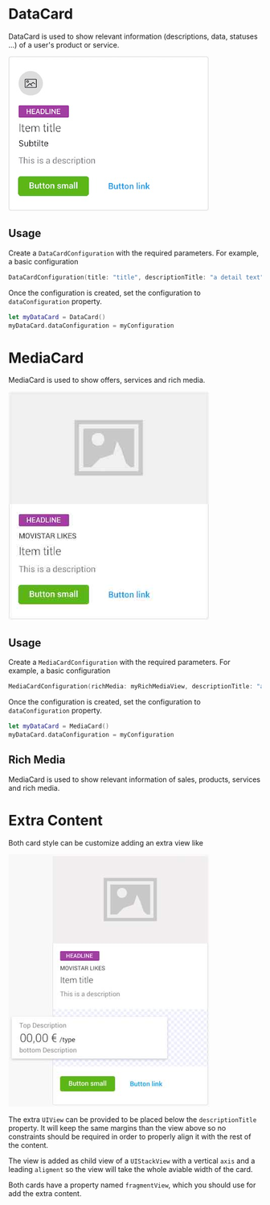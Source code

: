 # DataCard

DataCard is used to show relevant information (descriptions, data, statuses ...) of a user's product or service.

![DataCard](./docs/images/data-card.jpg)

## Usage

Create a `DataCardConfiguration` with the required parameters. For example, a basic configuration

```swift
DataCardConfiguration(title: "title", descriptionTitle: "a detail text")
```

Once the configuration is created, set the configuration to `dataConfiguration` property.

```swift
let myDataCard = DataCard()
myDataCard.dataConfiguration = myConfiguration
```

# MediaCard

MediaCard is used to show offers, services and rich media.

![DataCard](./docs/images/media-card.jpg)

## Usage

Create a `MediaCardConfiguration` with the required parameters. For example, a basic configuration

```swift
MediaCardConfiguration(richMedia: myRichMediaView, descriptionTitle: "a detail text")
```

Once the configuration is created, set the configuration to `dataConfiguration` property.

```swift
let myDataCard = MediaCard()
myDataCard.dataConfiguration = myConfiguration
```

## Rich Media

MediaCard is used to show relevant information of sales, products, services and rich media.

# Extra Content

Both card style can be customize adding an extra view like

![DataCard](./docs/images/card-extra-content.jpg)

The extra `UIView` can be provided to be placed below the `descriptionTitle` property. It will keep the same margins than the view above so no constraints should be required in order to properly align it with the rest of the content.

The view is added as child view of a `UIStackView` with a vertical `axis` and a leading `aligment` so the view will take the whole aviable width of the card.

Both cards have a property named `fragmentView`, which you should use for add the extra content.
